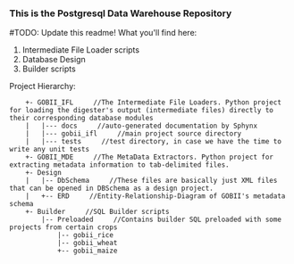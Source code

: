 ### This is the Postgresql Data Warehouse Repository 
#TODO: Update this readme!
What you'll find here:
1. Intermediate File Loader scripts
2. Database Design
3. Builder scripts

Project Hierarchy:
```
	+- GOBII_IFL     //The Intermediate File Loaders. Python project for loading the digester's output (intermediate files) directly to their corresponding database modules
	|   |--- docs     //auto-generated documentation by Sphynx
	|   |--- gobii_ifl     //main project source directory
	|   |--- tests     //test directory, in case we have the time to write any unit tests
	+- GOBII_MDE     //The MetaData Extractors. Python project for extracting metadata information to tab-delimited files.
	+- Design
	|   |-- DbSchema     //These files are basically just XML files that can be opened in DBSchema as a design project.
	|   +-- ERD     //Entity-Relationship-Diagram of GOBII's metadata schema
	+- Builder     //SQL Builder scripts
	    |-- Preloaded     //Contains builder SQL preloaded with some projects from certain crops
		    |-- gobii_rice
		    |-- gobii_wheat
		    +-- gobii_maize
```
